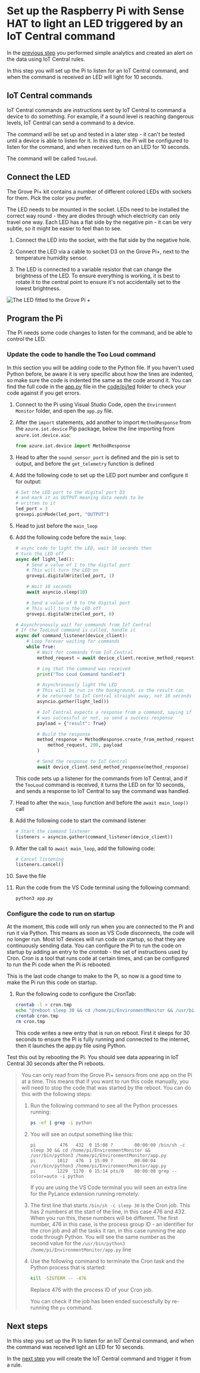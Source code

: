 # Set up the Raspberry Pi with Sense HAT to light an LED triggered by an IoT Central command

In the [previous step](./rules.md) you performed simple analytics and created an alert on the data using IoT Central rules.

In this step you will set up the Pi to listen for an IoT Central command, and when the command is received an LED will light for 10 seconds.

## IoT Central commands

IoT Central commands are instructions sent by IoT Central to command a device to do something. For example, if a sound level is reaching dangerous levels, IoT Central can send a command to a device.

The command will be set up and tested in a later step - it can't be tested until a device is able to listen for it. In this step, the Pi will be configured to listen for the command, and when received turn on an LED for 10 seconds.

The command will be called `TooLoud`.

## Connect the LED

The Grove Pi+ kit contains a number of different colored LEDs with sockets for them. Pick the color you prefer.

The LED needs to be mounted in the socket. LEDs need to be installed the correct way round - they are diodes through which electricity can only travel one way. Each LED has a flat side by the negative pin - it can be very subtle, so it might be easier to feel than to see.

1. Connect the LED into the socket, with the flat side by the negative hole.

1. Connect the LED via a cable to socket D3 on the Grove Pi+, next to the temperature humidity sensor.

1. The LED is connected to a variable resistor that can change the brightness of the LED. To ensure everything is working, it is best to rotate it to the central point to ensure it's not accidentally set to the lowest brightness.

![The LED fitted to the Grove Pi +](../images/pi-grove-led-fitted.jpg)

## Program the Pi

The Pi needs some code changes to listen for the command, and be able to control the LED.

### Update the code to handle the Too Loud command

In this section you will be adding code to the Python file. If you haven't used Python before, be aware it is very specific about how the lines are indented, so make sure the code is indented the same as the code around it. You can find the full code in the [app.py](../code/pi/led/app.py) file in the [code/pi/led](../code/pi/led) folder to check your code against if you get errors.

1. Connect to the Pi using Visual Studio Code, open the `Environment Monitor` folder, and open the `app.py` file.

1. After the `import` statements, add another to import `MethodResponse` from the `azure.iot.device` Pip package, below the line importing from `azure.iot.device.aio`:

    ```python
    from azure.iot.device import MethodResponse
    ```

1. Head to after the `sound_sensor_port` is defined and the pin is set to output, and before the `get_telemetry` function is defined

1. Add the following code to set up the LED port number and configure it for output:

    ```python
    # Set the LED port to the digital port D3
    # and mark it as OUTPUT meaning data needs to be
    # written to it
    led_port = 3
    grovepi.pinMode(led_port, "OUTPUT")
    ```

1. Head to just before the `main_loop`

1. Add the following code before the `main_loop`:

    ```python
    # async code to light the LED, wait 10 seconds then
    # turn the LED off
    async def light_led():
        # Send a value of 1 to the digital port
        # This will turn the LED on
        grovepi.digitalWrite(led_port, 1)

        # Wait 10 seconds
        await asyncio.sleep(10)

        # Send a value of 0 to the digital port
        # This will turn the LED off
        grovepi.digitalWrite(led_port, 0)

    # Asynchronously wait for commands from IoT Central
    # If the TooLoud command is called, handle it
    async def command_listener(device_client):
        # Loop forever waiting for commands
        while True:
            # Wait for commands from IoT Central
            method_request = await device_client.receive_method_request("TooLoud")

            # Log that the command was received
            print("Too Loud Command handled")

            # Asynchronously light the LED
            # This will be run in the background, so the result can
            # be returned to IoT Central straight away, not 10 seconds later
            asyncio.gather(light_led())

            # IoT Central expects a response from a command, saying if the call
            # was successful or not, so send a success response
            payload = {"result": True}

            # Build the response
            method_response = MethodResponse.create_from_method_request(
                method_request, 200, payload
            )

            # Send the response to IoT Central
            await device_client.send_method_response(method_response)
    ```

    This code sets up a listener for the commands from IoT Central, and if the `TooLoud` command is received, it turns the LED on for 10 seconds, and sends a response to IoT Central to say the command was handled.

1. Head to after the `main_loop` function and before the `await main_loop()` call

1. Add the following code to start the command listener

    ```python
    # Start the command listener
    listeners = asyncio.gather(command_listener(device_client))
    ```

1. After the call to `await main_loop`, add the following code:

    ```python
    # Cancel listening
    listeners.cancel()
    ```

1. Save the file

1. Run the code from the VS Code terminal using the following command:

    ```sh
    python3 app.py
    ```

### Configure the code to run on startup

At the moment, this code will only run when you are connected to the Pi and run it via Python. This means as soon as VS Code disconnects, the code will no longer run. Most IoT devices will run code on startup, so that they are continuously sending data. You can configure the Pi to run the code on startup by adding an entry to the *crontab* - the set of instructions used by Cron. Cron is a tool that runs code at certain times, and can be configured to run the Pi code when the Pi is rebooted.

This is the last code change to make to the Pi, so now is a good time to make the Pi run this code on startup.

1. Run the following code to configure the CronTab:

    ```sh
    crontab -l > cron.tmp
    echo "@reboot sleep 30 && cd /home/pi/EnvironmentMonitor && /usr/bin/python3 /home/pi/EnvironmentMonitor/app.py" >> cron.tmp
    crontab cron.tmp
    rm cron.tmp
    ```

    This code writes a new entry that is run on reboot. First it sleeps for 30 seconds to ensure the Pi is fully running and connected to the internet, then it launches the app.py file using Python.

Test this out by rebooting the Pi. You should see data appearing in IoT Central 30 seconds after the Pi reboots.

> You can only read from the Grove Pi+ sensors from one app on the Pi at a time. This means that if you want to run this code manually, you will need to stop the code that was started by the reboot. You can do this with the following steps:
>
>    1. Run the following command to see all the Python processes running:
>
>        ```sh
>        ps -ef | grep -i python
>        ```
>
>    1. You will see an output something like this:
>
>       ```output
>       pi         476   432  0 15:08 ?        00:00:00 /bin/sh -c sleep 30 && cd /home/pi/EnvironmentMonitor && /usr/bin/python3 /home/pi/EnvironmentMonitor/app.py
>       pi        1012   476  1 15:09 ?        00:00:04 /usr/bin/python3 /home/pi/EnvironmentMonitor/app.py
>       pi        1229  1170  0 15:14 pts/0    00:00:00 grep --color=auto -i python
>       ```
>
>       If you are using the VS Code terminal you will seen an extra line for the PyLance extension running remotely.
>
>    1. The first line that starts `/bin/sh -c sleep 30` is the Cron job. This has 2 numbers at the start of the line, in this case 476 and 432. When you run this, these numbers will be different. The first number, 476 in this case, is the process group ID - an identifier for the cron job and all the tasks it ran, in this case running the app code through Python. You will see the same number as the second value for the `/usr/bin/python3 /home/pi/EnvironmentMonitor/app.py` line
>
>    1. Use the following command to terminate the Cron task and the Python process that is started:
>
>        ```sh
>        kill -SIGTERM -- -476
>        ```
>
>        Replace 476 with the process ID of your Cron job.
>
>        You can check if the job has been ended successfully by re-running the `ps` command.

## Next steps

In this step you set up the Pi to listen for an IoT Central command, and when the command was received light an LED for 10 seconds.

In the [next step](./rules-command.md) you will create the IoT Central command and trigger it from a rule.
